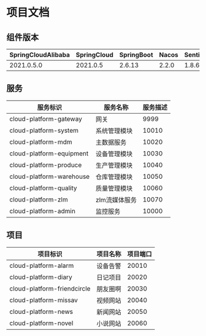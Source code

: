 # 项目文档
## 组件版本
| SpringCloudAlibaba | SpringCloud | SpringBoot | Nacos | Sentinel | RocketMQ | Seata |
|--------------------|-------------|------------|-------|----------|----------|-------|
| 2021.0.5.0         | 2021.0.5    | 2.6.13     | 2.2.0 | 1.8.6    | 4.9.4    | 1.6.1 |

## 服务
| 服务标识                     | 服务名称     | 服务描述  |
|--------------------------|----------|-------|
| cloud-platform-gateway   | 网关       | 9999  |
| cloud-platform-system    | 系统管理模块   | 10010 |
| cloud-platform-mdm       | 主数据服务    | 10020 |
| cloud-platform-equipment | 设备管理模块   | 10030 |
| cloud-platform-produce   | 生产管理模块   | 10040 |
| cloud-platform-warehouse | 仓库管理模块   | 10050 |
| cloud-platform-quality   | 质量管理模块   | 10060 |
| cloud-platform-zlm       | zlm流媒体服务 | 10070 |
| cloud-platform-admin     | 监控服务     | 10000 |

## 项目
| 项目标识                        | 项目名称 | 项目端口  |
|-----------------------------|------|-------|
| cloud-platform-alarm        | 设备告警 | 20010 |
| cloud-platform-diary        | 日记项目 | 20020 |
| cloud-platform-friendcircle | 朋友圈啊 | 20030 |
| cloud-platform-missav       | 视频网站 | 20040 |
| cloud-platform-news         | 新闻网站 | 20050 |
| cloud-platform-novel        | 小说网站 | 20060 |